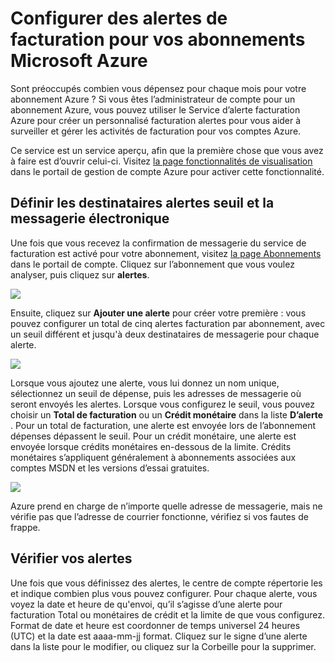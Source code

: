 <properties
    pageTitle="Configurer la facturation des alertes pour vos abonnements Microsoft Azure | Microsoft Azure"
    description="Décrit comment vous pouvez définir des alertes sur votre facture Azure afin d’éviter de surprise facturation."
    services=""
    documentationCenter=""
    authors="vikdesai"
    manager="mbaldwin"
    editor=""
    tags="billing"
    />

<tags
    ms.service="billing"
    ms.workload="na"
    ms.tgt_pltfrm="na"
    ms.devlang="na"
    ms.topic="article"
    ms.date="08/18/2016"
    ms.author="vikdesai"/>

# <a name="set-up-billing-alerts-for-your-microsoft-azure-subscriptions"></a>Configurer des alertes de facturation pour vos abonnements Microsoft Azure

Sont préoccupés combien vous dépensez pour chaque mois pour votre abonnement Azure ? Si vous êtes l’administrateur de compte pour un abonnement Azure, vous pouvez utiliser le Service d’alerte facturation Azure pour créer un personnalisé facturation alertes pour vous aider à surveiller et gérer les activités de facturation pour vos comptes Azure.

Ce service est un service aperçu, afin que la première chose que vous avez à faire est d’ouvrir celui-ci. Visitez [la page fonctionnalités de visualisation](https://account.windowsazure.com/PreviewFeatures) dans le portail de gestion de compte Azure pour activer cette fonctionnalité.

## <a name="set-the-alert-threshold-and-email-recipients"></a>Définir les destinataires alertes seuil et la messagerie électronique

Une fois que vous recevez la confirmation de messagerie du service de facturation est activé pour votre abonnement, visitez [la page Abonnements](https://account.windowsazure.com/Subscriptions) dans le portail de compte. Cliquez sur l’abonnement que vous voulez analyser, puis cliquez sur **alertes**.

![][Image1]

Ensuite, cliquez sur **Ajouter une alerte** pour créer votre première : vous pouvez configurer un total de cinq alertes facturation par abonnement, avec un seuil différent et jusqu'à deux destinataires de messagerie pour chaque alerte.

![][Image2]

Lorsque vous ajoutez une alerte, vous lui donnez un nom unique, sélectionnez un seuil de dépense, puis les adresses de messagerie où seront envoyés les alertes. Lorsque vous configurez le seuil, vous pouvez choisir un **Total de facturation** ou un **Crédit monétaire** dans la liste **D’alerte** . Pour un total de facturation, une alerte est envoyée lors de l’abonnement dépenses dépassent le seuil. Pour un crédit monétaire, une alerte est envoyée lorsque crédits monétaires en-dessous de la limite. Crédits monétaires s’appliquent généralement à abonnements associées aux comptes MSDN et les versions d’essai gratuites.

![][Image3]

Azure prend en charge de n’importe quelle adresse de messagerie, mais ne vérifie pas que l’adresse de courrier fonctionne, vérifiez si vos fautes de frappe.

## <a name="check-on-your-alerts"></a>Vérifier vos alertes

Une fois que vous définissez des alertes, le centre de compte répertorie les et indique combien plus vous pouvez configurer. Pour chaque alerte, vous voyez la date et heure de qu'envoi, qu’il s’agisse d’une alerte pour facturation Total ou monétaires de crédit et la limite de que vous configurez. Format de date et heure est coordonner de temps universel 24 heures (UTC) et la date est aaaa-mm-jj format. Cliquez sur le signe d’une alerte dans la liste pour le modifier, ou cliquez sur la Corbeille pour la supprimer.

[Image1]: ./media/azure-billing-set-up-alerts/billingalert1.png
[Image2]: ./media/azure-billing-set-up-alerts/billingalert2.png
[Image3]: ./media/azure-billing-set-up-alerts/billingalerts3.png
